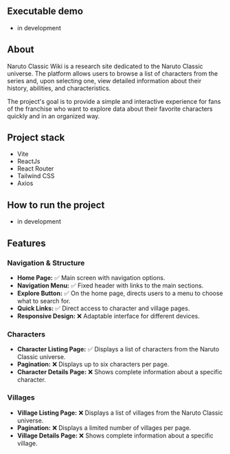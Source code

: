 
## Executable demo
- in development

## About
Naruto Classic Wiki is a research site dedicated to the Naruto Classic universe. The platform allows users to browse a list of characters from the series and, upon selecting one, view detailed information about their history, abilities, and characteristics.

The project's goal is to provide a simple and interactive experience for fans of the franchise who want to explore data about their favorite characters quickly and in an organized way.

## Project stack
- Vite
- ReactJs
- React Router
- Tailwind CSS
- Axios

## How to run the project
- in development

## Features

### Navigation & Structure
- **Home Page:** :white_check_mark: Main screen with navigation options.
- **Navigation Menu:** :white_check_mark: Fixed header with links to the main sections.
- **Explore Button:** :white_check_mark: On the home page, directs users to a menu to choose what to search for.
- **Quick Links:** :white_check_mark: Direct access to character and village pages.
- **Responsive Design:** :x: Adaptable interface for different devices.

### Characters
- **Character Listing Page:** :white_check_mark: Displays a list of characters from the Naruto Classic universe.
- **Pagination:** :x: Displays up to six characters per page.
- **Character Details Page:** :x: Shows complete information about a specific character.

### Villages
- **Village Listing Page:** :x: Displays a list of villages from the Naruto Classic universe.
- **Pagination:** :x: Displays a limited number of villages per page.
- **Village Details Page:** :x: Shows complete information about a specific village.